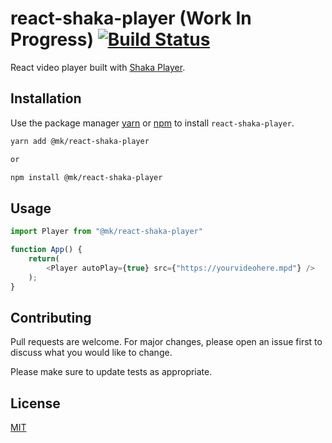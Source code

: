 # react-shaka-player (Work In Progress) [![Build Status](https://app.travis-ci.com/mkhuda/react-shaka-player.svg?branch=main)](https://app.travis-ci.com/mkhuda/react-shaka-player)

React video player built with [Shaka Player](https://github.com/google/shaka-player).

## Installation

Use the package manager [yarn](https://classic.yarnpkg.com/en/) or [npm](https://www.npmjs.com/) to install `react-shaka-player`.

```bash
yarn add @mk/react-shaka-player

or

npm install @mk/react-shaka-player
```

## Usage

```javascript
import Player from "@mk/react-shaka-player"

function App() {
    return(
        <Player autoPlay={true} src={"https://yourvideohere.mpd"} />
    );
}
```

## Contributing
Pull requests are welcome. For major changes, please open an issue first to discuss what you would like to change.

Please make sure to update tests as appropriate.

## License
[MIT](https://choosealicense.com/licenses/mit/)